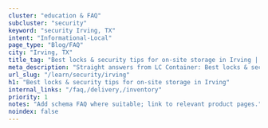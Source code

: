 ```yaml
---
cluster: "education & FAQ"
subcluster: "security"
keyword: "security Irving, TX"
intent: "Informational-Local"
page_type: "Blog/FAQ"
city: "Irving, TX"
title_tag: "Best locks & security tips for on-site storage in Irving | LC Container"
meta_description: "Straight answers from LC Container: Best locks & security tips for on-site storage in Irving. Local expertise Since 2003."
url_slug: "/learn/security/irving"
h1: "Best locks & security tips for on-site storage in Irving"
internal_links: "/faq,/delivery,/inventory"
priority: 1
notes: "Add schema FAQ where suitable; link to relevant product pages."
noindex: false
---
```


<!-- TODO: Add unique city/inventory copy, images, and internal links here. -->
